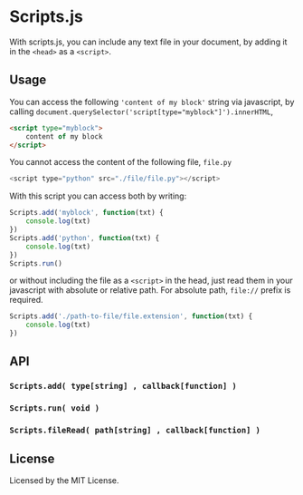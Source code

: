 
# Scripts.js
With scripts.js, you can include any text file in your document, by adding it in the `<head>` as a `<script>`.

## Usage
You can access the following `'content of my block'` string via javascript, by calling `document.querySelector('script[type="myblock"]').innerHTML`,
```html
<script type="myblock">
	content of my block
</script>
```
You cannot access the content of the following file, `file.py`
```js
<script type="python" src="./file/file.py"></script>
```
With this script you can access both by writing:
```js
Scripts.add('myblock', function(txt) {
    console.log(txt)
})
Scripts.add('python', function(txt) {
    console.log(txt)
})
Scripts.run()
```
or without including the file as a `<script>` in the head, just read them in your javascript with absolute or relative path. For absolute path, `file://` prefix is required.
```js
Scripts.add('./path-to-file/file.extension', function(txt) {
    console.log(txt)
})
```

## API
### `Scripts.add( type[string] , callback[function] )`
### `Scripts.run( void )`
### `Scripts.fileRead( path[string] , callback[function] )`

## License
Licensed by the MIT License.
